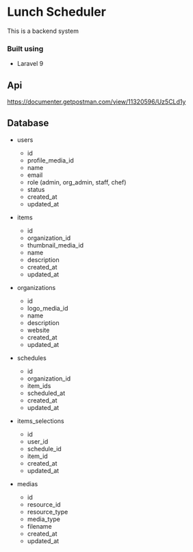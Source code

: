# Lunch Scheduler

This is a backend system

### Built using
-  Laravel 9


## Api
https://documenter.getpostman.com/view/11320596/Uz5CLd1y






## Database
- users
  - id
  - profile_media_id
  - name
  - email
  - role (admin, org_admin, staff, chef)
  - status
  - created_at
  - updated_at
    
- items
  - id
  - organization_id
  - thumbnail_media_id
  - name
  - description
  - created_at
  - updated_at
    
- organizations
  - id
  - logo_media_id
  - name
  - description
  - website
  - created_at
  - updated_at
    
- schedules
  - id
  - organization_id
  - item_ids
  - scheduled_at
  - created_at
  - updated_at
    
- items_selections
  - id
  - user_id
  - schedule_id
  - item_id
  - created_at
  - updated_at
  
- medias
  - id
  - resource_id
  - resource_type
  - media_type
  - filename
  - created_at
  - updated_at



